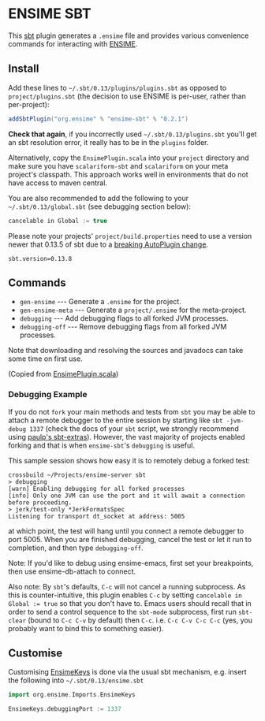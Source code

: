 # ENSIME SBT

This [sbt](http://github.com/sbt/sbt) plugin generates a `.ensime` file and provides various convenience commands for interacting with [ENSIME](http://github.com/ensime/ensime-server).

## Install

Add these lines to `~/.sbt/0.13/plugins/plugins.sbt` as opposed to `project/plugins.sbt` (the decision to use ENSIME is per-user, rather than per-project):

```scala
addSbtPlugin("org.ensime" % "ensime-sbt" % "0.2.1")
```

**Check that again**, if you incorrectly used `~/.sbt/0.13/plugins.sbt` you'll get an sbt resolution error, it really has to be in the `plugins` folder.

Alternatively, copy the `EnsimePlugin.scala` into your `project` directory and make sure you have `scalariform-sbt` and `scalariform` on your meta project's classpath. This approach works well in environments that do not have access to maven central.

You are also recommended to add the following to your `~/.sbt/0.13/global.sbt` (see debugging section below):

```scala
cancelable in Global := true
```

Please note your projects' `project/build.properties` need to use a version newer that 0.13.5 of sbt due to a [breaking AutoPlugin change](https://github.com/ensime/ensime-server/issues/672).

```
sbt.version=0.13.8
```

## Commands

* `gen-ensime` --- Generate a `.ensime` for the project.
* `gen-ensime-meta` --- Generate a `project/.ensime` for the meta-project.
* `debugging` --- Add debugging flags to all forked JVM processes.
* `debugging-off` --- Remove debugging flags from all forked JVM processes.

Note that downloading and resolving the sources and javadocs can take some time on first use.

(Copied from [EnsimePlugin.scala](https://github.com/ensime/ensime-sbt/blob/master/src/main/scala/EnsimePlugin.scala#L59))

### Debugging Example

If you do not `fork` your main methods and tests from `sbt` you may be able to attach a remote debugger to the entire session by starting like `sbt -jvm-debug 1337` (check the docs of your `sbt` script, we strongly recommend using [paulp's sbt-extras](https://github.com/paulp/sbt-extras)). However, the vast majority of projects enabled forking and that is when `ensime-sbt`'s `debugging` is useful. 

This sample session shows how easy it is to remotely debug a forked test:

```
crossbuild ~/Projects/ensime-server sbt
> debugging
[warn] Enabling debugging for all forked processes
[info] Only one JVM can use the port and it will await a connection before proceeding.
> jerk/test-only *JerkFormatsSpec
Listening for transport dt_socket at address: 5005
```

at which point, the test will hang until you connect a remote debugger to port 5005. When you are finished debugging, cancel the test or let it run to completion, and then type `debugging-off`.

Note: If you'd like to debug using ensime-emacs, first set your breakpoints, then use ensime-db-attach to connect.

Also note: By `sbt`'s defaults, `C-c` will not cancel a running subprocess. As this is counter-intuitive, this plugin enables `C-c` by setting `cancelable in Global := true` so that you don't have to. Emacs users should recall that in order to send a control sequence to the `sbt-mode` subprocess, first run `sbt-clear` (bound to `C-c C-v` by default) then `C-c`. i.e. `C-c C-v C-c C-c` (yes, you probably want to bind this to something easier).

## Customise

Customising [EnsimeKeys](https://github.com/ensime/ensime-sbt/blob/master/src/main/scala/EnsimePlugin.scala#L21) is done via the usual sbt mechanism, e.g. insert the following into `~/.sbt/0.13/ensime.sbt`

```scala
import org.ensime.Imports.EnsimeKeys

EnsimeKeys.debuggingPort := 1337
```
